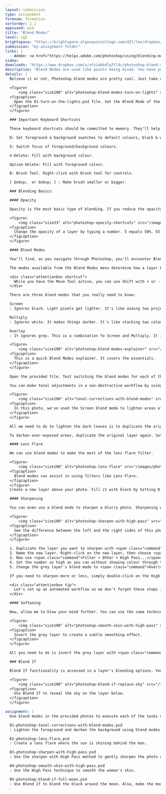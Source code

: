```yaml
---
layout: submission
type: assignment
formsum: formative
sortorder: 1.1
appsused: psd
title: "Blend Modes"
level: cg2
brightspace: "https://brightspace.algonquincollege.com/d2l/lms/dropbox/user/folder_submit_files.d2l?db=289093&grpid=0&isprv=0&bp=0&ou=314364"
submission: "my-assignment-folder"
links: |
  - Adobe: <a href="https://helpx.adobe.com/photoshop/using/blending-modes.html" target="_blank" title="Blending Modes">Blending Modes</a>
video:
downloads: "https://www.dropbox.com/s/ufziabhdlq7tl4c/photoshop-blend-modes.zip?dl=1"
description: "Blend Modes are used like paints being mixed. You have your base colour which you blend to obtain your blended result."
details: |
  Believe it or not, Photoshop blend modes are pretty cool. Just take a look at this.

  <figure>
      <img class="size100" alt="photoshop-blend-modes-turn-on-lights" src="/images/photoshop-blend-modes/photoshop-blend-modes-turn-on-lights.gif">
  <figcaption>
    Open the 01-turn-on-the-lights.psd file. Set the Blend Mode of the top layer to Lighten.
  </figcaption>
  </figure>

  ### Important Keyboard Shortcuts

  These keyboard shortcuts should be committed to memory. They'll help you with this assignment and all the rest of your Photoshop work, especially when you're working with layer masks.

  D: Set foreground & background swatches to default colours, black & white.

  X: Switch focus of foreground/background colours.

  ⌘-Delete: Fill with background colour.

  Option-Delete: Fill with foreground colour.

  B: Brush Tool. Right-click with Brush tool for controls.

  [ &nbsp;  or &nbsp; ] : Make brush smaller or bigger.

  ### Blending Basics

  #### Opacity

  Opacity is the most basic type of blending. If you reduce the opacity of a layer, it blends with the layer(s) below.

  <figure>
      <img class="size33" alt="photoshop-opacity-shortcuts" src="/images/photoshop-blend-modes/photoshop-opacity-shortcuts.gif">
  <figcaption>
    Change the opacity of a layer by typing a number. 5 equals 50%. 55 equals 55% opacity.
  </figcaption>
  </figure>

  #### Blend Modes

  You'll find, as you navigate through Photoshop, you'll encounter Blend Modes menues everywhere. As you create new layers, there's an option to choose a blend mode. There are blend modes for individual painting tools, too. They're everywhere.

  The modes available from the Blend Modes menu determine how a layer blends with a layer below. The painting tools also have their own blend modes. That means that you can paint on a layer with a tool in a certain blend mode, while the current layer can have a different blend mode.

  <div class="attentionbox shortcut">
    While you have the Move Tool active, you can use Shift with + or - to cycle through the Blend Modes menu.
  </div>

  There are three blend modes that you really need to know:

  Screen
  : Ignores black. Light pixels get lighter. It's like aiming two projectors at the same spot. The dark pixels cancel each other out. The lighter pixels get lighter.

  Multiply
  : Ignores white. It makes things darker. It's like stacking two coloured transparencies on top of each other. The darks get darker.

  Overlay
  : It ignores grey. This is a combination fo Screen and Multiply. It increases contrast.

  <figure>
      <img class="size100" alt="photoshop-blend-modes-explainer" src="/images/photoshop-blend-modes/photoshop-blend-modes-explainer.svg">
  <figcaption>
    This is a quick Blend Modes explainer. It covers the essentials.
  </figcaption>
  </figure>

  Open the provided file. Test switching the blend modes for each of the grey, black or white bars. This will help you understand the main categories of blend modes.

  You can make tonal adjustments in a non-destructive workflow by using blend modes. Let's fix a photo using this technique.

  <figure>
      <img class="size100" alt="tonal-corrections-with-blend-modes" src="/images/photoshop-blend-modes/tonal-corrections-with-blend-modes.jpg">
  <figcaption>
    In this photo, we've used the Screen blend mode to lighten areas of the photo.
  </figcaption>
  </figure>

  All we need to do to lighten the dark leaves is to duplicate the original layer. Set its blend mode to <span class="command">Screen</span>. Mask out the parts of the photo you don't want to be lightened.

  To darken over-exposed areas, duplicate the original layer again. Set the new layer to <span class="command">Multiply</span>. Mask out the area of the photo you don't want darkened.

  #### Lens Flare

  We can use blend modes to make the most of the lens flare filter.

  <figure>
      <img class="size100" alt="photoshop-lens-flare" src="/images/photoshop-blend-modes/photoshop-lens-flare.jpg">
  <figcaption>
    Blend modes can assist in using filters like Lens Flare.
  </figcaption>
  </figure>
  Create a new layer above your photo. Fill it with black by hitting D, then <span class="command">Option-Delete</span>. Use <span class="command">Filter > Render Lens Flare...</span>. Change the blend mode of the black layer to <span class="command">Screen</span>.

  #### Sharpening

  You can even use a blend mode to sharpen a blurry photo. Sharpening with this method is a non-destructive and subtle way to apply sharpening.

  <figure>
      <img class="size100" alt="photoshop-sharpen-with-high-pass" src="/images/photoshop-blend-modes/photoshop-sharpen-with-high-pass.jpg">
  <figcaption>
    See the difference between the left and the right sides of this photo? It's subtle sharpening.
  </figcaption>
  </figure>

  1. Duplicate the layer you want to sharpen with <span class="command">Option-Command-J</span>.
  2. Name the new layer. Right-click on the new layer, then choose <span class="command">Convert to Smart Object</span>.
  3. Now use <span class="command">Filter > Other > High Pass...</span>.
  4. Set the number as high as you can without showing colour through the grey.
  5. Change the grey layer's blend mode to <span class="command">Overlay</span>.

  If you need to sharpen more or less, simply double-click on the High Pass entry in the Layers panel to edit its value.

  <div class="attentionbox tip">
    Let's set up an automated workflow so we don't forget these steps in the future.
  </div>

  #### Softening

  Now, allow me to blow your mind further. You can use the same technique to create the opposite effect. Rather than sharpening, you can smooth/blur areas very gently.

  <figure>
      <img class="size100" alt="photoshop-smooth-skin-with-high-pass" src="/images/photoshop-blend-modes/photoshop-smooth-skin-with-high-pass.jpg">
  <figcaption>
    Invert the grey layer to create a subtle smoothing effect.
  </figcaption>
  </figure>

  All you need to do is invert the grey layer with <span class="command">⌘-i</span>. This will have a smoothing effect. All you need to do is mask areas you don't want smoothed.

  ### Blend If

  Blend If functionality is accessed in a layer's blending options. You can access this from the *fx* button at the bottom of the Layers panel or by double-clicking on a layer's icon. At the bottom of the Blending Options dialogue, you'll see the the Blend If controls.

  <figure>
      <img class="size100" alt="photoshop-blend-if-replace-sky" src="/images/photoshop-blend-modes/photoshop-blend-if-replace-sky.jpg">
  <figcaption>
    Use Blend If to reveal the sky on the layer below.
  </figcaption>
  </figure>

assignment: |
  Use blend modes in the provided photos to execute each of the tasks described above.

  01-photoshop-tonal-corrections-with-blend-modes.psd
  : Lighten the foreground and darken the background using blend modes (and masks).

  02-photoshop-lens-flare.psd
  : Create a lens flare where the sun is shining behind the man.

  03-photoshop-sharpen-with-high-pass.psd
  : Use the sharpen with High Pass method to gently sharpen the photo of chipmunks.

  04-photoshop-smooth-skin-with-high-pass.psd
  : Use the High Pass technique to smooth the woman's skin.

  05-photoshop-blend-if-full-moon.psd
  : Use Blend If to blend the black around the moon. Also, make the moon appear as though it's behind the grass using Blend If.
---
```

 